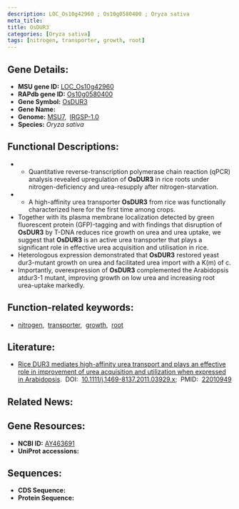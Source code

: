 ```yaml
---
description: LOC_Os10g42960 ; Os10g0580400 ; Oryza sativa
meta_title:
title: OsDUR3
categories: [Oryza sativa]
tags: [nitrogen, transporter, growth, root]
---
```


## Gene Details:
- **MSU gene ID:** [LOC_Os10g42960](http://rice.uga.edu/cgi-bin/ORF_infopage.cgi?orf=LOC_Os10g42960)  
- **RAPdb gene ID:** [Os10g0580400](https://rapdb.dna.affrc.go.jp/locus/?name=Os10g0580400)  
- **Gene Symbol:** <u>OsDUR3</u>
- **Gene Name:**
- **Genome:**  [MSU7](http://rice.uga.edu/),&nbsp;&nbsp;[IRGSP-1.0](https://rapdb.dna.affrc.go.jp/download/irgsp1.html)
- **Species:** *Oryza sativa*

## Functional Descriptions:
   - * Quantitative reverse-transcription polymerase chain reaction (qPCR) analysis revealed upregulation of **OsDUR3** in rice roots under nitrogen-deficiency and urea-resupply after nitrogen-starvation.
   - * A high-affinity urea transporter **OsDUR3** from rice was functionally characterized here for the first time among crops.
   - Together with its plasma membrane localization detected by green fluorescent protein (GFP)-tagging and with findings that disruption of **OsDUR3** by T-DNA reduces rice growth on urea and urea uptake, we suggest that **OsDUR3** is an active urea transporter that plays a significant role in effective urea acquisition and utilisation in rice.
   - Heterologous expression demonstrated that **OsDUR3** restored yeast dur3-mutant growth on urea and facilitated urea import with a K(m) of c.
   - Importantly, overexpression of **OsDUR3** complemented the Arabidopsis atdur3-1 mutant, improving growth on low urea and increasing root urea-uptake markedly.

## Function-related keywords:
   - [nitrogen](/tags/nitrogen/),&nbsp;&nbsp;[transporter](/tags/transporter/),&nbsp;&nbsp;[growth](/tags/growth/),&nbsp;&nbsp;[root](/tags/root/)

## Literature:
   - [Rice DUR3 mediates high-affinity urea transport and plays an effective role in improvement of urea acquisition and utilization when expressed in Arabidopsis](https://www.doi.org/10.1111/j.1469-8137.2011.03929.x).&nbsp;&nbsp;DOI:&nbsp;&nbsp;[10.1111/j.1469-8137.2011.03929.x](https://www.doi.org/10.1111/j.1469-8137.2011.03929.x);&nbsp;&nbsp;PMID:&nbsp;&nbsp;[22010949](https://pubmed.ncbi.nlm.nih.gov/22010949/)

## Related News:

## Gene Resources:
- **NCBI ID:**  [AY463691](http://www.ncbi.nlm.nih.gov/nuccore/AY463691)
- **UniProt accessions:** [](https://www.uniprot.org/uniprotkb//entry)

## Sequences:
- **CDS Sequence:**
- **Protein Sequence:**

